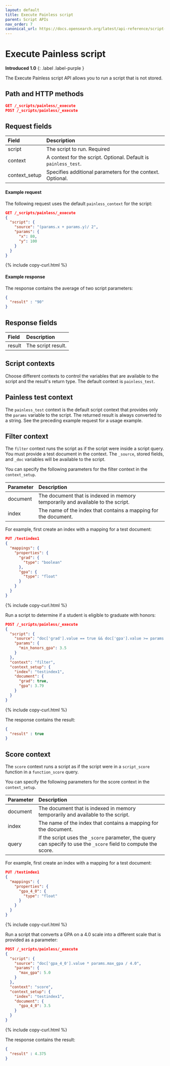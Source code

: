 ```yaml
---
layout: default
title: Execute Painless script
parent: Script APIs
nav_order: 7
canonical_url: https://docs.opensearch.org/latest/api-reference/script-apis/exec-script/
---
```


# Execute Painless script
**Introduced 1.0**
{: .label .label-purple }

The Execute Painless script API allows you to run a script that is not stored.

## Path and HTTP methods

```json
GET /_scripts/painless/_execute
POST /_scripts/painless/_execute
```

## Request fields

| Field | Description | 
:--- | :---
| script | The script to run. Required|
| context | A context for the script. Optional. Default is `painless_test`. |
| context_setup | Specifies additional parameters for the context. Optional.| 

#### Example request

The following request uses the default `painless_context` for the script:

```json
GET /_scripts/painless/_execute
{
  "script": {
    "source": "(params.x + params.y)/ 2",
    "params": {
      "x": 80,
      "y": 100
    }
  }
}
```
{% include copy-curl.html %}

#### Example response

The response contains the average of two script parameters:

```json
{
  "result" : "90"
}
```

## Response fields

| Field | Description | 
:--- | :--- 
| result | The script result.|


## Script contexts

Choose different contexts to control the variables that are available to the script and the result's return type. The default context is `painless_test`.

## Painless test context

The `painless_test` context is the default script context that provides only the `params` variable to the script. The returned result is always converted to a string. See the preceding example request for a usage example.

## Filter context

The `filter` context runs the script as if the script were inside a script query. You must provide a test document in the context. The `_source`, stored fields, and `_doc` variables will be available to the script.

You can specify the following parameters for the filter context in the `context_setup`.

Parameter | Description
:--- | :---
document | The document that is indexed in memory temporarily and available to the script.
index | The name of the index that contains a mapping for the document.

For example, first create an index with a mapping for a test document:

```json
PUT /testindex1
{
  "mappings": {
    "properties": {
      "grad": {
        "type": "boolean"
      },
      "gpa": {
        "type": "float"
      }
    }
  }
}
```
{% include copy-curl.html %}

Run a script to determine if a student is eligible to graduate with honors:

```json
POST /_scripts/painless/_execute
{
  "script": {
    "source": "doc['grad'].value == true && doc['gpa'].value >= params.min_honors_gpa",
    "params": {
      "min_honors_gpa": 3.5
    }
  },
  "context": "filter",
  "context_setup": {
    "index": "testindex1",
    "document": {
      "grad": true,
      "gpa": 3.79
    }
  }
}
```
{% include copy-curl.html %}

The response contains the result:

```json
{
  "result" : true
}
```

## Score context

The `score` context runs a script as if the script were in a `script_score` function in a `function_score` query.

You can specify the following parameters for the score context in the `context_setup`.

Parameter | Description
:--- | :---
document | The document that is indexed in memory temporarily and available to the script.
index | The name of the index that contains a mapping for the document.
query | If the script uses the `_score` parameter, the query can specify to use the `_score` field to compute the score.

For example, first create an index with a mapping for a test document:

```json
PUT /testindex1
{
  "mappings": {
    "properties": {
      "gpa_4_0": {
        "type": "float"
      }
    }
  }
}
```
{% include copy-curl.html %}

Run a script that converts a GPA on a 4.0 scale into a different scale that is provided as a parameter:

```json
POST /_scripts/painless/_execute
{
  "script": {
    "source": "doc['gpa_4_0'].value * params.max_gpa / 4.0",
    "params": {
      "max_gpa": 5.0
    }
  },
  "context": "score",
  "context_setup": {
    "index": "testindex1",
    "document": {
      "gpa_4_0": 3.5
    }
  }
}
```
{% include copy-curl.html %}

The response contains the result:

```json
{
  "result" : 4.375
}
```